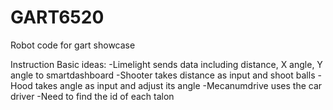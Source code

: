 # GART6520
Robot code for gart showcase

Instruction
Basic ideas:
-Limelight sends data including distance, X angle, Y angle to smartdashboard
-Shooter takes distance as input and shoot balls
-Hood takes angle as input and adjust its angle
-Mecanumdrive uses the car driver
-Need to find the id of each talon 
